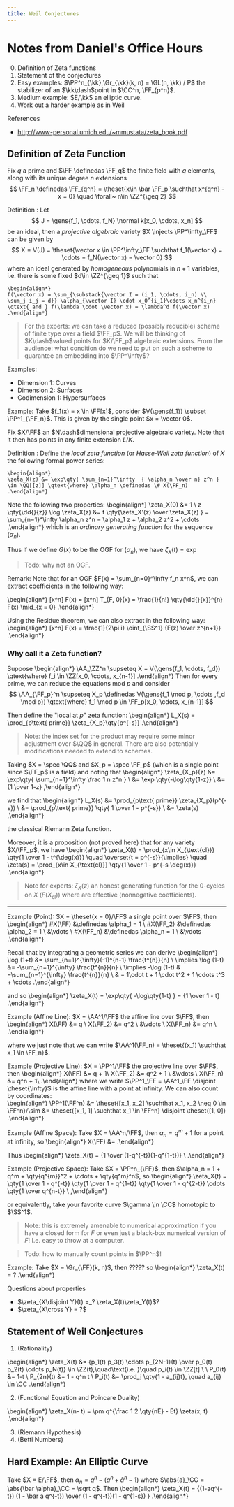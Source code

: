 ```yaml
---
title: Weil Conjectures
---
```


# Notes from Daniel's Office Hours

0. Definition of Zeta functions
0. Statement of the conjectures
2. Easy examples: $\PP^n_{\kk},\Gr_{\kk}(k, n) = \GL(n, \kk) / P$ the stabilizer of an $\kk\dash$point in $\CC^n, \FF_{p^n}$.
3. Medium example: $E/\kk$ an elliptic curve.
4. Work out a harder example as in Weil

References

- http://www-personal.umich.edu/~mmustata/zeta_book.pdf

## Definition of Zeta Function

Fix $q$ a prime and $\FF \definedas \FF_q$ the finite field with $q$ elements, along with its unique degree $n$ extensions 
$$
\FF_n \definedas \FF_{q^n} = \theset{x\in \bar \FF_p \suchthat x^{q^n} - x = 0} \quad \forall~ n\in \ZZ^{\geq 2}
$$ 

Definition
:  Let  
    $$
    J = \gens{f_1, \cdots, f_N} \normal k[x_0, \cdots, x_n]
    $$ 
    be an ideal, then a *projective algebraic* variety $X \injects \PP^\infty_\FF$ can be given by 
    $$
    X = V(J) = \theset{\vector x \in \PP^\infty_\FF \suchthat f_1(\vector x) = \cdots = f_N(\vector x) = \vector 0}
    $$ 
    where an ideal generated by *homogeneous* polynomials in $n+1$ variables, i.e. there is some fixed $d\in \ZZ^{\geq 1}$ such that 

    \begin{align*}
    f(\vector x) = \sum_{\substack{\vector I = (i_1, \cdots, i_n) \\ \sum_j i_j = d}} \alpha_{\vector I} \cdot x_0^{i_1}\cdots x_n^{i_n} 
    \qtext{ and } f(\lambda \cdot \vector x) = \lambda^d f(\vector x)
    .\end{align*}

> For the experts: we can take a reduced (possibly reducible) scheme of finite type over a field $\FF_p$.
> We will be thinking of $K\dash$valued points for $K/\FF_p$ algebraic extensions.
> From the audience: what condition do we need to put on such a scheme to guarantee an embedding into $\PP^\infty$?

Examples:

- Dimension 1: Curves
- Dimension 2: Surfaces
- Codimension 1: Hypersurfaces


Example:
Take $f_1(x) = x \in \FF[x]$, consider $V(\gens{f_1}) \subset \PP^1_{\FF_n}$.
This is given by the single point $x = \vector 0$.

Fix $X/\FF$ an $N\dash$dimensional projective algebraic variety. 
Note that it then has points in any finite extension $L/K$.

Definition
:   Define the *local zeta function* (or *Hasse-Weil zeta function*) of $X$ the following formal power series:

    \begin{align*}
    \zeta_X(z) &= \exp\qty{ \sum_{n=1}^\infty  { \alpha_n \over n} z^n } \in \QQ[[z]] \qtext{where} \alpha_n \definedas \# X(\FF_n)
    .\end{align*}


Note the following two properties:
\begin{align*}
\zeta_X(0) &= 1 \\
z \qty{\dd{}{z}} \log \zeta_X(z) &= t \qty{\zeta_X'(z) \over \zeta_X(z) } = \sum_{n=1}^\infty \alpha_n z^n = \alpha_1 z + \alpha_2 z^2 + \cdots
,\end{align*}
which is an *ordinary generating function* for the sequence $(\alpha_n)$.

Thus if we define $G(x)$ to be the OGF for $(\alpha_n)$, we have $\zeta_X(t) = \exp$

> Todo: why not an OGF.

Remark: 
Note that for an OGF $F(x) = \sum_{n=0}^\infty f_n x^n$, we can extract coefficients in the following way:

\begin{align*}
[x^n] F(x) = [x^n] T_{F, 0}(x) = \frac{1}{n!} \qty{\dd{}{x}}^{n} F(x) \mid_{x = 0}
.\end{align*}

Using the Residue theorem, we can also extract in the following way:
\begin{align*}
[x^n] F(x) = \frac{1}{2\pi i} \oint_{\SS^1} {F(z) \over z^{n+1}}
.\end{align*}

### Why call it a Zeta function?

Suppose
\begin{align*}
\AA_\ZZ^n \supseteq X = V(\gens{f_1, \cdots, f_d}) \qtext{where} f_i \in \ZZ[x_0, \cdots, x_{n-1}]
.\end{align*}
Then for every prime, we can reduce the equations mod $p$ and consider 
$$
\AA_{\FF_p}^n \supseteq X_p \definedas V(\gens{f_1 \mod p, \cdots ,f_d \mod p}) \qtext{where} f_1 \mod p \in \FF_p[x_0, \cdots, x_{n-1}]
$$

Then define the "local at $p$" zeta function:
\begin{align*}
L_X(s) = \prod_{p\text{ prime}} \zeta_{X_p}\qty{p^{-s}}
.\end{align*}

> Note: the index set for the product may require some minor adjustment over $\QQ$ in general.
> There are also potentially modifications needed to extend to schemes.

Taking $X = \spec \QQ$ and $X_p = \spec \FF_p$ (which is a single point since $\FF_p$ is a field) and noting that
\begin{align*}
\zeta_{X_p}(z) 
&= \exp\qty{ \sum_{n=1}^\infty \frac 1 n z^n } \\
&= \exp \qty{-\log\qty{1-z}} \\
&= {1 \over 1-z}
,\end{align*}

we find that
\begin{align*}
L_X(s) 
&= \prod_{p\text{ prime}} \zeta_{X_p}(p^{-s}) \\
&= \prod_{p\text{ prime}} \qty{ 1 \over 1 - p^{-s}} \\
&= \zeta(s)
,\end{align*}

the classical Riemann Zeta function.

Moreover, it is a proposition (not proved here) that for any variety $X/\FF_p$, we have
\begin{align*}
\zeta_X(t) 
= \prod_{x\in X_{\text{cl}}} \qty{1 \over 1 - t^{\deg(x)}} 
\quad \overset{t = p^{-s}}{\implies} \quad
\zeta(s) = \prod_{x\in X_{\text{cl}}} \qty{1 \over 1 - p^{-s \deg(x)}} 
.\end{align*}

> Note for experts: $\zeta_X(z)$ an honest generating function for the 0-cycles on $X$ ($F(X_{\text{cl}})$) where are effective (nonnegative coefficients).

---

Example (Point):
$X = \theset{x = 0}/\FF$ a single point over $\FF$, then 
\begin{align*}
\#X(\FF) &\definedas \alpha_1 = 1 \\
\#X(\FF_2) &\definedas \alpha_2 = 1 \\
&\vdots \\
\#X(\FF_n) &\definedas \alpha_n = 1 \\
&\vdots
.\end{align*}

Recall that by integrating a geometric series we can derive
\begin{align*}
\log (1+t) 
&= \sum_{n=1}^{\infty}(-1)^{n-1} \frac{t^{n}}{n} \\
\implies \log (1-t) &= -\sum_{n=1}^{\infty} \frac{t^{n}}{n} \\
\implies -\log (1-t) 
& =\sum_{n=1}^{\infty} \frac{t^{n}}{n} \\
& = 1\cdot t + 1 \cdot t^2 + 1 \cdots t^3 + \cdots
.\end{align*}

and so 
\begin{align*}
\zeta_X(t) = \exp\qty{ -\log\qty{1-t} } = {1 \over 1 - t}
.\end{align*}

Example (Affine Line):
$X = \AA^1/\FF$ the affine line over $\FF$, then
\begin{align*}
X(\FF) &= q \\
X(\FF_2) &= q^2 \\
&\vdots \\
X(\FF_n) &= q^n \\
.\end{align*}

where we just note that we can write $\AA^1(\FF_n) = \theset{(x_1) \suchthat x_1 \in \FF_n}$.

Example (Projective Line):
$X = \PP^1/\FF$ the projective line over $\FF$, then
\begin{align*}
X(\FF) &= q + 1\\
X(\FF_2) &= q^2 + 1 \\
&\vdots \\
X(\FF_n) &= q^n + 1\\
.\end{align*}
where we write $\PP^1_\FF = \AA^1_\FF \disjoint \theset{\infty}$ is the affine line with a point at infinity.
We can also count by coordinates: \
\begin{align*}
\PP^1(\FF^n) 
&= \theset{[x_1, x_2] \suchthat x_1, x_2 \neq 0 \in \FF^n}/\sim 
&= \theset{[x_1, 1] \suchthat x_1 \in \FF^n} \disjoint \theset{[1, 0]}
.\end{align*}


Example (Affine Space):
Take $X = \AA^n/\FF$, then $\alpha_n = q^m + 1$ for a point at infinity, so
\begin{align*}
X(\FF) &= 
.\end{align*}

Thus
\begin{align*}
\zeta_X(t) = {1 \over (1-q^{-t})(1-q^{1-t})} \\ 
.\end{align*}


Example (Projective Space):
Take $X = \PP^n_{\FF}$, then $\alpha_n = 1 + q^m + \qty{q^{m}}^2 + \cdots + \qty{q^m}^n$, so
\begin{align*}
\zeta_X(t) = \qty{1 \over 1 - q^{-t}} \qty{1 \over 1 - q^{1-t}} \qty{1 \over 1 - q^{2-t}} \cdots \qty{1 \over q^{n-t}}   \\ 
,\end{align*}

or equivalently, take your favorite curve $\gamma \in \CC$ homotopic to $\SS^1$.

> Note: this is extremely amenable to numerical approximation if you have a closed form for $F$ or even just a black-box numerical version of $F$! I.e. easy to throw at a computer.

> Todo: how to manually count points in $\PP^n$!


Example:
Take $X = \Gr_{\FF}(k, n)$, then ????? so
\begin{align*}
\zeta_X(t) = ? 
.\end{align*}


Questions about properties

- $\zeta_{X\disjoint Y}(t) =_? \zeta_X(t)\zeta_Y(t)$?
- $\zeta_{X\cross Y} = ?$

## Statement of Weil Conjectures

1. (Rationality) 

\begin{align*}
\zeta_X(t) &= 
{p_1(t) p_3(t) \cdots p_{2N-1}(t) 
\over 
p_0(t) p_2(t) \cdots p_N(t)} \in \ZZ(t),\quad\text{i.e. }\quad p_i(t) \in \ZZ[t] \\ \\
P_0(t) &= 1-t \\
P_{2n}(t) &= 1 - q^n t \\
P_i(t) &= \prod_j \qty{1 - a_{ij}t}, \quad a_{ij} \in \CC
.\end{align*}

2. (Functional Equation and Poincare Duality)

\begin{align*}
\zeta_X(n- t) = \pm q^{\frac 1 2 \qty{nE} - Et} \zeta(x, t)
.\end{align*}

3. (Riemann Hypothesis)
4. (Betti Numbers)

## Hard Example: An Elliptic Curve

Take $X = E/\FF$, then $\alpha_n = q^n - (a^n + \bar a^n - 1)$ where $\abs{a}_\CC = \abs{\bar \alpha}_\CC = \sqrt q$.
Then
\begin{align*}
\zeta_X(t) = {(1-aq^{-t}) (1 - \bar a q^{-t}) \over (1 - q^{-t})(1 - q^{1-s}) }
.\end{align*}
